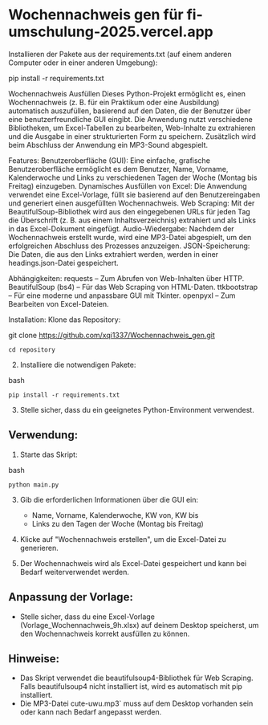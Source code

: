 # Wochennachweis gen für fi-umschulung-2025.vercel.app

Installieren der Pakete aus der requirements.txt (auf einem anderen Computer oder in einer anderen Umgebung):


pip install -r requirements.txt



Wochennachweis Ausfüllen
Dieses Python-Projekt ermöglicht es, einen Wochennachweis (z. B. für ein Praktikum oder eine Ausbildung) automatisch auszufüllen, basierend auf den Daten, die der Benutzer über eine benutzerfreundliche GUI eingibt. Die Anwendung nutzt verschiedene Bibliotheken, um Excel-Tabellen zu bearbeiten, Web-Inhalte zu extrahieren und die Ausgabe in einer strukturierten Form zu speichern. Zusätzlich wird beim Abschluss der Anwendung ein MP3-Sound abgespielt.

Features:
Benutzeroberfläche (GUI): Eine einfache, grafische Benutzeroberfläche ermöglicht es dem Benutzer, Name, Vorname, Kalenderwoche und Links zu verschiedenen Tagen der Woche (Montag bis Freitag) einzugeben.
Dynamisches Ausfüllen von Excel: Die Anwendung verwendet eine Excel-Vorlage, füllt sie basierend auf den Benutzereingaben und generiert einen ausgefüllten Wochennachweis.
Web Scraping: Mit der BeautifulSoup-Bibliothek wird aus den eingegebenen URLs für jeden Tag die Überschrift (z. B. aus einem Inhaltsverzeichnis) extrahiert und als Links in das Excel-Dokument eingefügt.
Audio-Wiedergabe: Nachdem der Wochennachweis erstellt wurde, wird eine MP3-Datei abgespielt, um den erfolgreichen Abschluss des Prozesses anzuzeigen.
JSON-Speicherung: Die Daten, die aus den Links extrahiert werden, werden in einer headings.json-Datei gespeichert.

Abhängigkeiten:
requests – Zum Abrufen von Web-Inhalten über HTTP.
BeautifulSoup (bs4) – Für das Web Scraping von HTML-Daten.
ttkbootstrap – Für eine moderne und anpassbare GUI mit Tkinter.
openpyxl – Zum Bearbeiten von Excel-Dateien.

Installation:
Klone das Repository: 

git clone https://github.com/xqi1337/Wochennachweis_gen.git

    cd repository
    
2. Installiere die notwendigen Pakete:
    
bash
    
    pip install -r requirements.txt
    
3. Stelle sicher, dass du ein geeignetes Python-Environment verwendest.

## Verwendung:

1. Starte das Skript:

bash

    
    python main.py
    

3. Gib die erforderlichen Informationen über die GUI ein:
   - Name, Vorname, Kalenderwoche, KW von, KW bis
   - Links zu den Tagen der Woche (Montag bis Freitag)

4. Klicke auf "Wochennachweis erstellen", um die Excel-Datei zu generieren.

5. Der Wochennachweis wird als Excel-Datei gespeichert und kann bei Bedarf weiterverwendet werden.

## Anpassung der Vorlage:
- Stelle sicher, dass du eine Excel-Vorlage (Vorlage_Wochennachweis_9h.xlsx) auf deinem Desktop speicherst, um den Wochennachweis korrekt ausfüllen zu können.

## Hinweise:
- Das Skript verwendet die beautifulsoup4-Bibliothek für Web Scraping. Falls beautifulsoup4 nicht installiert ist, wird es automatisch mit pip installiert.
- Die MP3-Datei cute-uwu.mp3` muss auf dem Desktop vorhanden sein oder kann nach Bedarf angepasst werden.
